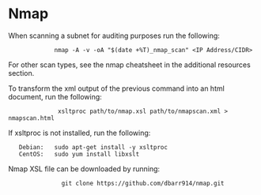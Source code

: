 # Nmap

When scanning a subnet for auditing purposes run the following:
 
                 nmap -A -v -oA "$(date +%T)_nmap_scan" <IP Address/CIDR>
 
For other scan types, see the nmap cheatsheet in the additional resources section.

To transform the xml output of the previous command into an html document, run the following:

                  xsltproc path/to/nmap.xsl path/to/nmapscan.xml > nmapscan.html

If xsltproc is not installed, run the following:
       
       Debian:   sudo apt-get install -y xsltproc
       CentOS:   sudo yum install libxslt

Nmap XSL file can be downloaded by running:

                   git clone https://github.com/dbarr914/nmap.git
